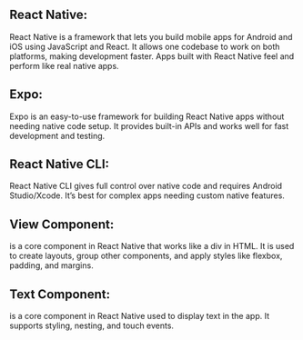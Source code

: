 ## React Native:
React Native is a framework that lets you build mobile apps for Android and iOS using JavaScript and React. It allows one codebase to work on both platforms, making development faster. Apps built with React Native feel and perform like real native apps. 

## Expo:
Expo is an easy-to-use framework for building React Native apps without needing native code setup. It provides built-in APIs and works well for fast development and testing.

## React Native CLI:
React Native CLI gives full control over native code and requires Android Studio/Xcode. It’s best for complex apps needing custom native features.

## View Component:
<View /> is a core component in React Native that works like a div in HTML. It is used to create layouts, group other components, and apply styles like flexbox, padding, and margins.

## Text Component:
<Text /> is a core component in React Native used to display text in the app. It supports styling, nesting, and touch events.
